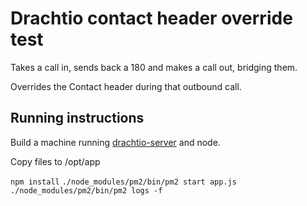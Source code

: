 # Drachtio contact header override test

Takes a call in, sends back a 180 and makes a call out, bridging them.

Overrides the Contact header during that outbound call.

## Running instructions

Build a machine running [drachtio-server](https://github.com/davehorton/drachtio-server) and node.

Copy files to /opt/app

`npm install`
`./node_modules/pm2/bin/pm2 start app.js`
`./node_modules/pm2/bin/pm2 logs -f`
